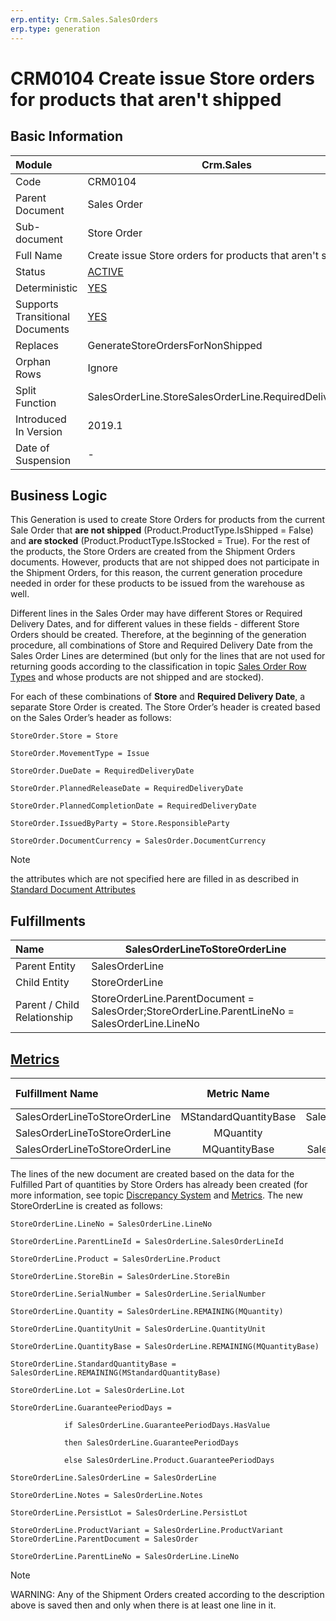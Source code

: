 ```yaml
---
erp.entity: Crm.Sales.SalesOrders
erp.type: generation
---
```


# CRM0104 Create issue Store orders for products that aren't shipped

## Basic Information

| Module                          | Crm.Sales                                                    |
| :------------------------------ | ------------------------------------------------------------ |
| Code                            | CRM0104                                                      |
| Parent Document                 | Sales Order                                                  |
| Sub-document                    | Store Order                                                  |
| Full Name                       | Create issue Store orders for products that aren't shipped   |
| Status                          | [ACTIVE](xref:generation-procedures) |
| Deterministic                   | [YES](https://olddocs.erp.net/tech/document-generation-and-transitional-documents-194314241.html) |
| Supports Transitional Documents | [YES](xref:transitional-documents) |
| Replaces                        | GenerateStoreOrdersForNonShipped |
| Orphan Rows                     | Ignore                                                       |
| Split Function                  | SalesOrderLine.StoreSalesOrderLine.RequiredDeliveryDate      |
| Introduced In Version           | 2019.1                                                       |
| Date of Suspension              | -                                                            |

##  Business Logic

This Generation is used to create Store Orders for products from the current Sale Order that **are not shipped** (Product.ProductType.IsShipped = False) and **are stocked** (Product.ProductType.IsStocked = True). 
For the rest of the products, the Store Orders are created from the Shipment Orders documents. 
However, products that are not shipped does not participate in the Shipment Orders, for this reason, the current generation procedure needed in order for these products to be issued from the warehouse as well.

Different lines in the Sales Order may have different Stores or Required Delivery Dates, and for different values in these fields - different Store Orders should be created. 
Therefore, at the beginning of the generation procedure, all combinations of Store and Required Delivery Date from the Sales Order Lines are determined (but only for the lines that are not used for returning goods according to the classification in topic [Sales Order Row Types](https://enterpriseone.atlassian.net/wiki/spaces/techdoc/pages/82608171/Sales+Order+Row+Types) and whose products are not shipped and are stocked).

For each of these combinations of **Store** and **Required Delivery Date**, a separate Store Order is created. The Store Order’s header is created based on the Sales Order’s header as follows:

```
StoreOrder.Store = Store

StoreOrder.MovementType = Issue

StoreOrder.DueDate = RequiredDeliveryDate

StoreOrder.PlannedReleaseDate = RequiredDeliveryDate

StoreOrder.PlannedCompletionDate = RequiredDeliveryDate

StoreOrder.IssuedByParty = Store.ResponsibleParty

StoreOrder.DocumentCurrency = SalesOrder.DocumentCurrency
```

> [!Note]
> the attributes which are not specified here are filled in as described in [Standard Document Attributes](https://olddocs.erp.net/tech/standard-document-attributes-221773862.html)

## Fulfillments

| Name                        | SalesOrderLineToStoreOrderLine                               |
| :-------------------------- | ------------------------------------------------------------ |
| Parent Entity               | SalesOrderLine                                               |
| Child Entity                | StoreOrderLine                                               |
| Parent / Child Relationship | StoreOrderLine.ParentDocument = SalesOrder;StoreOrderLine.ParentLineNo = SalesOrderLine.LineNo |

## [Metrics](../reference/metrics.md)

| Fulfillment Name               |      Metric Name      |              Measurement Unit               | Parent Value                        | Child Value                         | New Record |
| :----------------------------- | :-------------------: | :-----------------------------------------: | :---------------------------------- | :---------------------------------- | :--------- |
| SalesOrderLineToStoreOrderLine | MStandardQuantityBase | SalesOrderLine..Product.BaseMeasurementUnit | SalesOrderLine.StandardQuantityBase | StoreOrderLine.StandardQuantityBase | YES        |
| SalesOrderLineToStoreOrderLine |       MQuantity       |         SalesOrderLine.QuantityUnit         | SalesOrderLine.Quantity             | StoreOrderLine.Quantity             | NO         |
| SalesOrderLineToStoreOrderLine |     MQuantityBase     | SalesOrderLine.Product.BaseMeasurementUnit  | SalesOrderLine.QuantityBase         | StoreOrderLine.QuantityBase         | NO         |


The lines of the new document are created based on the data for the Fulfilled Part of quantities by Store Orders has already been created (for more information, see topic [Discrepancy System](https://enterpriseone.atlassian.net/wiki/spaces/techdoc/pages/22380546/Discrepancy+System) and [Metrics](../reference/metrics.md). The new StoreOrderLine is created as follows:

```
StoreOrderLine.LineNo = SalesOrderLine.LineNo

StoreOrderLine.ParentLineId = SalesOrderLine.SalesOrderLineId

StoreOrderLine.Product = SalesOrderLine.Product

StoreOrderLine.StoreBin = SalesOrderLine.StoreBin

StoreOrderLine.SerialNumber = SalesOrderLine.SerialNumber

StoreOrderLine.Quantity = SalesOrderLine.REMAINING(MQuantity)

StoreOrderLine.QuantityUnit = SalesOrderLine.QuantityUnit

StoreOrderLine.QuantityBase = SalesOrderLine.REMAINING(MQuantityBase)

StoreOrderLine.StandardQuantityBase = SalesOrderLine.REMAINING(MStandardQuantityBase)

StoreOrderLine.Lot = SalesOrderLine.Lot

StoreOrderLine.GuaranteePeriodDays =

​            if SalesOrderLine.GuaranteePeriodDays.HasValue

​            then SalesOrderLine.GuaranteePeriodDays

​            else SalesOrderLine.Product.GuaranteePeriodDays

StoreOrderLine.SalesOrderLine = SalesOrderLine

StoreOrderLine.Notes = SalesOrderLine.Notes

StoreOrderLine.PersistLot = SalesOrderLine.PersistLot

StoreOrderLine.ProductVariant = SalesOrderLine.ProductVariant
StoreOrderLine.ParentDocument = SalesOrder

StoreOrderLine.ParentLineNo = SalesOrderLine.LineNo
```

> [!Note] 
> WARNING: Any of the Shipment Orders created according to the description above is saved then and only when there is at least one line in it.
